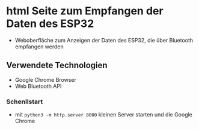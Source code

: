 # html Seite zum Empfangen der Daten des ESP32
- Weboberfläche zum Anzeigen der Daten des ESP32, die über Bluetooth empfangen werden

## Verwendete Technologien
- Google Chrome Browser
- Web Bluetooth API
### Schenllstart
- mit `python3 -m http.server 8000` kleinen Server starten und die Google Chrome
